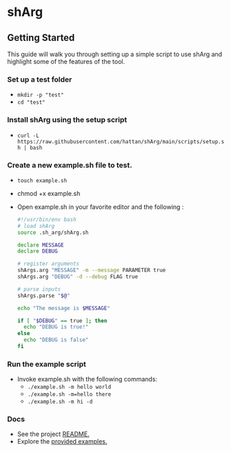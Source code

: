 # shArg

## Getting Started

This guide will walk you through setting up a simple script to use shArg and highlight some of the features of the tool.

### Set up a test folder

* `mkdir -p "test"`
* `cd "test"`

### Install shArg using the setup script

* `curl -L https://raw.githubusercontent.com/hattan/shArg/main/scripts/setup.sh | bash`

### Create a new example.sh file to test.

* `touch example.sh`
* chmod +x example.sh
* Open example.sh in your favorite editor and the following :

  ```bash
  #!/usr/bin/env bash
  # load shArg
  source .sh_arg/shArg.sh

  declare MESSAGE
  declare DEBUG

  # register arguments
  shArgs.arg "MESSAGE" -m --message PARAMETER true
  shArgs.arg "DEBUG" -d --debug FLAG true

  # parse inputs
  shArgs.parse "$@"

  echo "The message is $MESSAGE"

  if [ "$DEBUG" == true ]; then
    echo "DEBUG is true!"
  else
    echo "DEBUG is false"
  fi
  ```

### Run the example script

* Invoke example.sh with the following commands:
  * `./example.sh -m hello world`
  * `./example.sh -m=hello there`
  * `./example.sh -m hi -d`

### Docs

* See the project [README.](README.md)
* Explore the [provided examples.](./examples)
